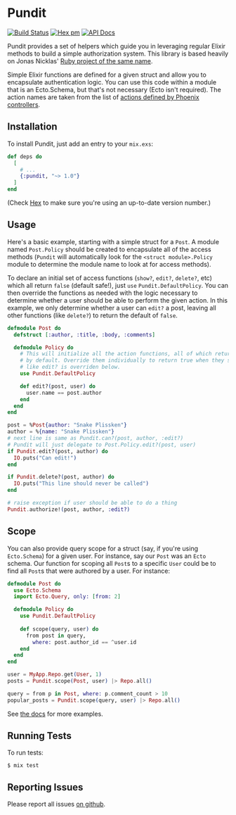 # Pundit
[![Build Status](https://secure.travis-ci.org/bmuller/pundit-elixir.png?branch=master)](https://travis-ci.org/bmuller/pundit-elixir)
[![Hex pm](http://img.shields.io/hexpm/v/pundit.svg?style=flat)](https://hex.pm/packages/pundit)
[![API Docs](https://img.shields.io/badge/api-docs-lightgreen.svg?style=flat)](https://hexdocs.pm/pundit/)

Pundit provides a set of helpers which guide you in leveraging regular Elixir methods to
build a simple authorization system.  This library is based heavily on Jonas Nicklas' [Ruby project of the same name](https://github.com/varvet/pundit).

Simple Elixir functions are defined for a given struct and allow you to encapsulate authentication logic.  You can use
this code within a module that is an Ecto.Schema, but that's not necessary (Ecto isn't required).  The action names are taken from the list
of [actions defined by Phoenix controllers](https://hexdocs.pm/phoenix/controllers.html#actions).

## Installation

To install Pundit, just add an entry to your `mix.exs`:

``` elixir
def deps do
  [
    # ...
    {:pundit, "~> 1.0"}
  ]
end
```

(Check [Hex](https://hex.pm/packages/pundit) to make sure you're using an up-to-date version number.)

## Usage
Here's a basic example, starting with a simple struct for a `Post`.  A module named `Post.Policy` should be created to
encapsulate all of the access methods (`Pundit` will automatically look for the `<struct module>.Policy` module
to determine the module name to look at for access methods).

To declare an initial set of access functions (`show?`, `edit?`, `delete?`, etc)
which all return `false` (default safe!), just `use` `Pundit.DefaultPolicy`.  You can then override the functions as needed
with the logic necessary to determine whether a user should be able to perform the given action.  In this example, we only
determine whether a user can `edit?` a post, leaving all other functions (like `delete?`) to return the default of `false`.

```elixir
defmodule Post do
  defstruct [:author, :title, :body, :comments]

  defmodule Policy do
    # This will initialize all the action functions, all of which return false
    # by default. Override them individually to return true when they should,
    # like edit? is overriden below.
    use Pundit.DefaultPolicy

    def edit?(post, user) do
      user.name == post.author
    end
  end
end

post = %Post{author: "Snake Plissken"}
author = %{name: "Snake Plissken"}
# next line is same as Pundit.can?(post, author, :edit?)
# Pundit will just delegate to Post.Policy.edit?(post, user)
if Pundit.edit?(post, author) do
  IO.puts("Can edit!")
end

if Pundit.delete?(post, author) do
  IO.puts("This line should never be called")
end

# raise exception if user should be able to do a thing
Pundit.authorize!(post, author, :edit?)
```

## Scope
You can also provide query scope for a struct (say, if you're using `Ecto.Schema`) for a given user.  For instance,
say our `Post` was an `Ecto` schema.  Our function for scoping all `Post`s to a specific `User` could be to find all
`Post`s that were authored by a user.  For instance:

```elixir
defmodule Post do
  use Ecto.Schema
  import Ecto.Query, only: [from: 2]

  defmodule Policy do
    use Pundit.DefaultPolicy
          
    def scope(query, user) do
      from post in query,
        where: post.author_id == ^user.id
    end
  end
end

user = MyApp.Repo.get(User, 1)
posts = Pundit.scope(Post, user) |> Repo.all()

query = from p in Post, where: p.comment_count > 10
popular_posts = Pundit.scope(query, user) |> Repo.all()
```

See [the docs](https://hexdocs.pm/pundit) for more examples.

## Running Tests

To run tests:

```shell
$ mix test
```

## Reporting Issues

Please report all issues [on github](https://github.com/bmuller/pundit-elixir/issues).
